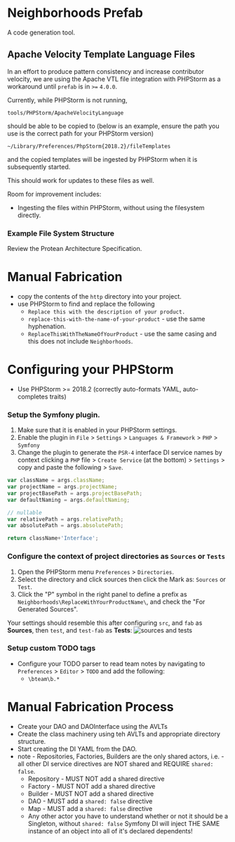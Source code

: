 # Neighborhoods Prefab
A code generation tool.


## Apache Velocity Template Language Files

In an effort to produce pattern consistency and increase contributor velocity, we are using the Apache VTL file integration with PHPStorm as a workaround until `prefab` is in `>=` `4.0.0`.

Currently, while PHPStorm is not running,

`tools/PHPStorm/ApacheVelocityLanguage`

should be able to be copied to (below is an example, ensure the path you use is the correct path for your PHPStorm version)

`~/Library/Preferences/PhpStorm{2018.2}/fileTemplates` 

and the copied templates will be ingested by PHPStorm when it is subsequently started.

This should work for updates to these files as well.

Room for improvement includes:
* Ingesting the files within PHPStorm, without using the filesystem directly.

### Example File System Structure
Review the Protean Architecture Specification.

# Manual Fabrication
* copy the contents of the `http` directory into your project.
* use PHPStorm to find and replace the following
    * `Replace this with the description of your product.`
    * `replace-this-with-the-name-of-your-product` - use the same hyphenation.
    * `ReplaceThisWithTheNameOfYourProduct` - use the same casing and this does not include `Neighborhoods`.

# Configuring your PHPStorm
* Use PHPStorm >= 2018.2 (correctly auto-formats YAML, auto-completes traits)

### Setup the Symfony plugin.
1. Make sure that it is enabled in your PHPStorm settings.
1. Enable the plugin in `File` > `Settings` > `Languages & Framework` > `PHP` > `Symfony`
1. Change the plugin to generate the `PSR-4` interface DI service names by context clicking a `PHP` file > `Create Service` (at the bottom) > `Settings` > copy and paste the following > `Save`.
```javascript
var className = args.className;
var projectName = args.projectName;
var projectBasePath = args.projectBasePath;
var defaultNaming = args.defaultNaming;

// nullable
var relativePath = args.relativePath;
var absolutePath = args.absolutePath;

return className+'Interface';
```

### Configure the context of project directories as `Sources` or `Tests`
1. Open the PHPStorm menu `Preferences` > `Directories`. 
1. Select the directory and click sources then click the Mark as: `Sources` or `Test`. 
1. Click the "P" symbol in the right panel to define a prefix as `Neighborhoods\ReplaceWithYourProductName\`, and check the "For Generated Sources". 

Your settings should resemble this after configuring `src`, and `fab` as **Sources**, then `test`, and `test-fab` as **Tests**:
![sources and tests](https://user-images.githubusercontent.com/1881846/43653556-05c566d0-970e-11e8-8353-93b4055efc58.png) 
    
### Setup custom TODO tags    
* Configure your TODO parser to read team notes by navigating to `Preferences` > `Editor` > `TODO` and add the following:
    * `\bteam\b.*`

# Manual Fabrication Process
* Create your DAO and DAOInterface using the AVLTs
* Create the class machinery using teh AVLTs and appropriate directory structure.
* Start creating the DI YAML from the DAO.
* note - Repositories, Factories, Builders are the only shared actors, i.e. - all other DI service directives are NOT shared and REQUIRE `shared: false`.
    * Repository - MUST NOT add a shared directive
    * Factory - MUST NOT add a shared directive
    * Builder - MUST NOT add a shared directive
    * DAO - MUST add a `shared: false` directive
    * Map - MUST add a `shared: false` directive
    * Any other actor you have to understand whether or not it should be a Singleton, without `shared: false` Symfony DI will inject THE SAME instance of an object into all of it's declared dependents!
